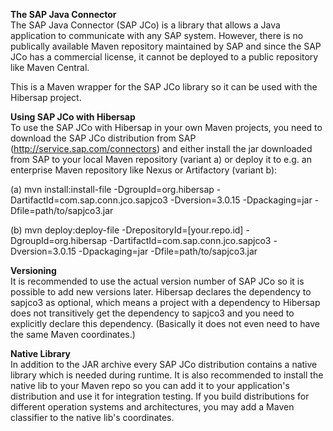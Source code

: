 **The SAP Java Connector**  
The SAP Java Connector (SAP JCo) is a library that allows a Java application to communicate with any SAP system.
However, there is no publically available Maven repository maintained by SAP and since the SAP JCo has a commercial license, it cannot be deployed to a public repository like Maven Central.

This is a Maven wrapper for the SAP JCo library so it can be used with the Hibersap project.

**Using SAP JCo with Hibersap**  
To use the SAP JCo with Hibersap in your own Maven projects, you need to download the SAP JCo distribution from SAP (http://service.sap.com/connectors) and either install the jar downloaded from SAP to your local Maven repository (variant a) or deploy it to e.g. an enterprise Maven repository like Nexus or Artifactory (variant b):

(a) mvn install:install-file -DgroupId=org.hibersap -DartifactId=com.sap.conn.jco.sapjco3 -Dversion=3.0.15 -Dpackaging=jar -Dfile=path/to/sapjco3.jar

(b) mvn deploy:deploy-file -DrepositoryId=[your.repo.id] -DgroupId=org.hibersap -DartifactId=com.sap.conn.jco.sapjco3 -Dversion=3.0.15 -Dpackaging=jar -Dfile=path/to/sapjco3.jar

**Versioning**  
It is recommended to use the actual version number of SAP JCo so it is possible to add new versions later. Hibersap declares the dependency to sapjco3 as optional, which means a project with a dependency to Hibersap does not transitively get the dependency to sapjco3 and you need to explicitly declare this dependency. (Basically it does not even need to have the same Maven coordinates.)

**Native Library**  
In addition to the JAR archive every SAP JCo distribution contains a native library which is needed during runtime. It is also recommended to install the native lib to your Maven repo so you can add it to your application's distribution and use it for integration testing. If you build distributions for different operation systems and architectures, you may add a Maven classifier to the native lib's coordinates.

